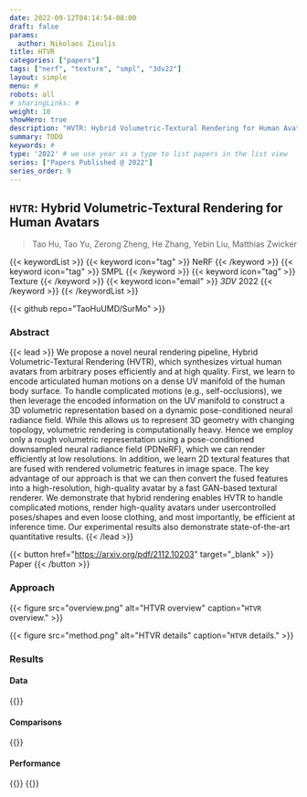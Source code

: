 ```yaml
---
date: 2022-09-12T04:14:54-08:00
draft: false
params:
  author: Nikolaos Zioulis
title: HTVR
categories: ["papers"]
tags: ["nerf", "texture", "smpl", "3dv22"]
layout: simple
menu: #
robots: all
# sharingLinks: #
weight: 10
showHero: true
description: "HVTR: Hybrid Volumetric-Textural Rendering for Human Avatars"
summary: TODO
keywords: #
type: '2022' # we use year as a type to list papers in the list view
series: ["Papers Published @ 2022"]
series_order: 9
---
```


## `HVTR`: Hybrid Volumetric-Textural Rendering for Human Avatars

> Tao Hu, Tao Yu, Zerong Zheng, He Zhang, Yebin Liu, Matthias Zwicker

{{< keywordList >}}
{{< keyword icon="tag" >}} NeRF {{< /keyword >}}
{{< keyword icon="tag" >}} SMPL {{< /keyword >}}
{{< keyword icon="tag" >}} Texture {{< /keyword >}}
{{< keyword icon="email" >}} *3DV* 2022 {{< /keyword >}}
{{< /keywordList >}}

{{< github repo="TaoHuUMD/SurMo" >}}

### Abstract
{{< lead >}}
We propose a novel neural rendering pipeline, Hybrid Volumetric-Textural Rendering (HVTR), which synthesizes virtual human avatars from arbitrary poses efficiently and at high quality. First, we learn to encode articulated human motions on a dense UV manifold of the human body surface. To handle complicated motions (e.g., self-occlusions), we then leverage the encoded information on the UV manifold to construct a 3D volumetric representation based on a dynamic pose-conditioned neural radiance field. While this allows us to represent 3D geometry with changing topology, volumetric rendering is computationally heavy. Hence we employ only a rough volumetric representation using a pose-conditioned downsampled neural radiance field (PDNeRF), which we can render efficiently at low resolutions. In addition, we learn 2D textural features that are fused with rendered volumetric features in image space. The key advantage of our approach is that we can then convert the fused features into a high-resolution, high-quality avatar by a fast GAN-based textural renderer. We demonstrate that hybrid rendering enables HVTR to handle complicated motions, render high-quality avatars under usercontrolled poses/shapes and even loose clothing, and most importantly, be efficient at inference time. Our experimental results also demonstrate state-of-the-art quantitative results.
{{< /lead >}}

{{< button href="https://arxiv.org/pdf/2112.10203" target="_blank" >}}
Paper
{{< /button >}}

### Approach

{{< figure
    src="overview.png"
    alt="HTVR overview"
    caption="`HTVR` overview."
    >}}

{{< figure
    src="method.png"
    alt="HTVR details"
    caption="`HTVR` details."
    >}}

### Results

#### Data
{{<badge label="test" message="ZJU_MOCAP" color="yellowgreen" logo="github" link="https://github.com/zju3dv/neuralbody/blob/master/INSTALL.md#zju-mocap-dataset" target="_blank">}}

#### Comparisons
{{<badge label="body--NeRF" message="NeuralBody" color="coral" logo="github" link="https://github.com/zju3dv/neuralbody" target="_blank">}}

#### Performance
{{<badge label="train" message="40h" color="informational" logo="link" >}}
{{<badge label="train" message="P6000" color="informational" logo="link" >}}
